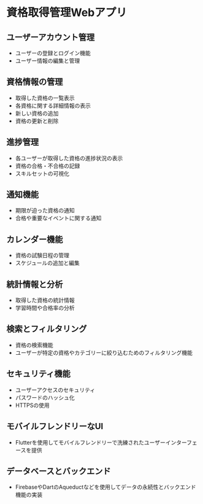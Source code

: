 # 資格取得管理Webアプリ

## ユーザーアカウント管理
-  ユーザーの登録とログイン機能
-  ユーザー情報の編集と管理

## 資格情報の管理
-  取得した資格の一覧表示
-  各資格に関する詳細情報の表示
-  新しい資格の追加
-  資格の更新と削除

## 進捗管理
-  各ユーザーが取得した資格の進捗状況の表示
-  資格の合格・不合格の記録
-  スキルセットの可視化

## 通知機能
-  期限が迫った資格の通知
-  合格や重要なイベントに関する通知

## カレンダー機能
-  資格の試験日程の管理
-  スケジュールの追加と編集

## 統計情報と分析
-  取得した資格の統計情報
-  学習時間や合格率の分析

## 検索とフィルタリング
-  資格の検索機能
-  ユーザーが特定の資格やカテゴリーに絞り込むためのフィルタリング機能

## セキュリティ機能
-  ユーザーアクセスのセキュリティ
-  パスワードのハッシュ化
-  HTTPSの使用

## モバイルフレンドリーなUI
-  Flutterを使用してモバイルフレンドリーで洗練されたユーザーインターフェースを提供

## データベースとバックエンド
-  FirebaseやDartのAqueductなどを使用してデータの永続性とバックエンド機能の実装
